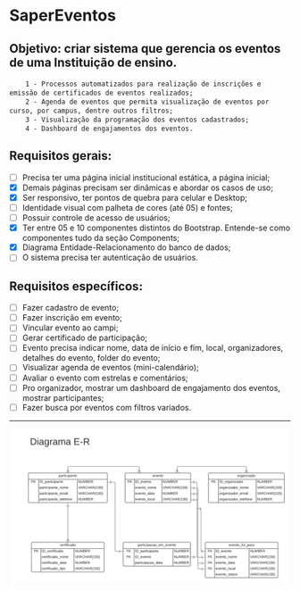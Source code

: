 # SaperEventos

## Objetivo: criar sistema que gerencia os eventos de uma Instituição de ensino.
        1 - Processos automatizados para realização de inscrições e emissão de certificados de eventos realizados;
        2 - Agenda de eventos que permita visualização de eventos por curso, por campus, dentre outros filtros;
        3 - Visualização da programação dos eventos cadastrados;
        4 - Dashboard de engajamentos dos eventos.

## Requisitos gerais:

- [ ] Precisa ter uma página inicial institucional estática, a página inicial;
- [X] Demais páginas precisam ser dinâmicas e abordar os casos de uso;
- [X] Ser responsivo, ter pontos de quebra para celular e Desktop;
- [ ] Identidade visual com palheta de cores (até 05) e fontes;
- [ ] Possuir controle de acesso de usuários;
- [X] Ter entre 05 e 10 componentes distintos do Bootstrap. Entende-se como componentes tudo da seção Components;
- [X] Diagrama Entidade-Relacionamento do banco de dados;
- [ ] O sistema precisa ter autenticação de usuários.

## Requisitos específicos:

- [ ] Fazer cadastro de evento;
- [ ] Fazer inscrição em evento;
- [ ] Vincular evento ao campi;
- [ ] Gerar certificado de participação;
- [ ] Evento precisa indicar nome, data de início e fim, local, organizadores, detalhes do evento, folder do evento;
- [ ] Visualizar agenda de eventos (mini-calendário);
- [ ] Avaliar o evento com estrelas e comentários;
- [ ] Pro organizador, mostrar um dashboard de engajamento dos eventos, mostrar participantes;
- [ ] Fazer busca por eventos com filtros variados.
---------------------------------------------------------------------------------------------------------------------------------------
<img src="img/Diagrama E-R SAPER_EVENTOS.png">
